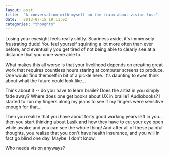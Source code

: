 ```yaml
---
layout: post
title:  "A conversation with myself on the train about vision loss"
date:   2013-07-15 19:11:02
categories: "thoughts"
---
```


Losing your eyesight feels really shitty. Scariness aside, it's immensely frustrating dude! You feel yourself squinting a lot more often than ever before, and eventually you get tired of not being able to clearly see at a distance that you once were able to.

What makes this all worse is that your livelihood depends on creating great work that requires countless hours staring at computer screens to produce. One would find themself in bit of a pickle here. It's daunting to even think about what the future could look like…

Think about it -- do you have to learn braile? Does the artist in you simply fade away? Where does one get books about UX in braille? Audiobooks? I started to run my fingers along my jeans to see if my fingers were sensitive enough for that…

Then you realize that you have about forty good working years left in you… then you start thinking about Lasik and how they have to cut your eye open while awake and you can see the whole thing! And after all of these painful thoughts, you realize that you don't have health insurance, and you will in fact go blind one day. Maybe. I don't know.

Who needs vision anyways?
